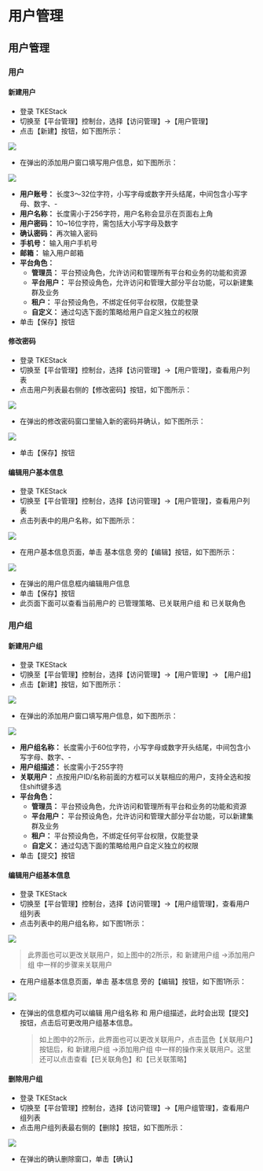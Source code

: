 # 用户管理

## 用户管理

### 用户

#### 新建用户

* 登录 TKEStack
* 切换至【平台管理】控制台，选择【访问管理】-&gt;【用户管理】
* 点击【新建】按钮，如下图所示： 

![](../../../.gitbook/assets/image%20%2843%29.png)

* 在弹出的添加用户窗口填写用户信息，如下图所示： 

![](../../../.gitbook/assets/image%20%281%29.png)



* **用户账号：** 长度3～32位字符，小写字母或数字开头结尾，中间包含小写字母、数字、-
* **用户名称：** 长度需小于256字符，用户名称会显示在页面右上角
* **用户密码：** 10~16位字符，需包括大小写字母及数字
* **确认密码：** 再次输入密码
* **手机号：** 输入用户手机号
* **邮箱：** 输入用户邮箱
* **平台角色：**
  * **管理员：** 平台预设角色，允许访问和管理所有平台和业务的功能和资源
  * **平台用户：** 平台预设角色，允许访问和管理大部分平台功能，可以新建集群及业务
  * **租户：** 平台预设角色，不绑定任何平台权限，仅能登录
  * **自定义：** 通过勾选下面的策略给用户自定义独立的权限
* 单击【保存】按钮

#### 修改密码

* 登录 TKEStack
* 切换至【平台管理】控制台，选择【访问管理】-&gt;【用户管理】，查看用户列表
* 点击用户列表最右侧的【修改密码】按钮，如下图所示： 

![](../../../.gitbook/assets/image%20%2817%29.png)

* 在弹出的修改密码窗口里输入新的密码并确认，如下图所示： 

![](../../../.gitbook/assets/image%20%2895%29.png)

* 单击【保存】按钮

#### 编辑用户基本信息

* 登录 TKEStack
* 切换至【平台管理】控制台，选择【访问管理】-&gt;【用户管理】，查看用户列表
* 点击列表中的用户名称，如下图所示： 

![](../../../.gitbook/assets/image%20%2897%29.png)

* 在用户基本信息页面，单击 基本信息 旁的【编辑】按钮，如下图所示： 

![](../../../.gitbook/assets/image%20%28105%29.png)

* 在弹出的用户信息框内编辑用户信息
* 单击【保存】按钮
* 此页面下面可以查看当前用户的 已管理策略、已关联用户组 和 已关联角色

### 用户组

#### 新建用户组

* 登录 TKEStack
* 切换至【平台管理】控制台，选择【访问管理】-&gt;【用户管理】-&gt; 【用户组】
* 点击【新建】按钮，如下图所示： 

![](../../../.gitbook/assets/image%20%2862%29.png)

* 在弹出的添加用户窗口填写用户信息，如下图所示： 

![](../../../.gitbook/assets/image%20%2864%29.png)

* **用户组名称：** 长度需小于60位字符，小写字母或数字开头结尾，中间包含小写字母、数字、-
* **用户组描述：** 长度需小于255字符
* **关联用户：** 点按用户ID/名称前面的方框可以关联相应的用户，支持全选和按住shift键多选
* **平台角色：**
  * **管理员：** 平台预设角色，允许访问和管理所有平台和业务的功能和资源
  * **平台用户：** 平台预设角色，允许访问和管理大部分平台功能，可以新建集群及业务
  * **租户：** 平台预设角色，不绑定任何平台权限，仅能登录
  * **自定义：** 通过勾选下面的策略给用户自定义独立的权限
* 单击【提交】按钮

#### 编辑用户组基本信息

* 登录 TKEStack
* 切换至【平台管理】控制台，选择【访问管理】-&gt;【用户组管理】，查看用户组列表
* 点击列表中的用户组名称，如下图1所示： 

![](../../../.gitbook/assets/image%20%2887%29.png)

> 此界面也可以更改关联用户，如上图中的2所示，和 新建用户组 -&gt;添加用户组 中一样的步骤来关联用户

* 在用户组基本信息页面，单击 基本信息 旁的【编辑】按钮，如下图1所示： 

![](../../../.gitbook/assets/image%20%2812%29.png)

* 在弹出的信息框内可以编辑 用户组名称 和 用户组描述，此时会出现【提交】按钮，点击后可更改用户组基本信息。

  > 如上图中的2所示，此界面也可以更改关联用户，点击蓝色【关联用户】按钮后，和 新建用户组 -&gt;添加用户组 中一样的操作来关联用户。这里还可以点击查看【已关联角色】和【已关联策略】

#### 删除用户组

* 登录 TKEStack
* 切换至【平台管理】控制台，选择【访问管理】-&gt;【用户组管理】，查看用户组列表
* 点击用户组列表最右侧的【删除】按钮，如下图所示： 

![](../../../.gitbook/assets/image%20%2867%29.png)

* 在弹出的确认删除窗口，单击【确认】

